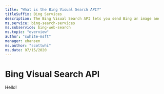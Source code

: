 ```yaml
---
title: "What is the Bing Visual Search API?"
titleSuffix: Bing Services
description: The Bing Visual Search API lets you send Bing an image and get back insights about the image.
ms.service: bing-search-services
ms.subservice: bing-web-search
ms.topic: "overview"
author: "swhite-msft"
manager: ehansen
ms.author: "scottwhi"
ms.date: 07/15/2020
---
```


# Bing Visual Search API

Hello!